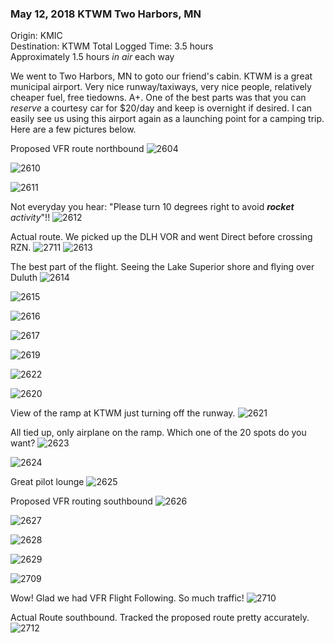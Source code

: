 ### May 12, 2018 KTWM Two Harbors, MN

Origin: KMIC  
Destination: KTWM
Total Logged Time: 3.5 hours  
Approximately 1.5 hours _in air_ each way  

We went to Two Harbors, MN to goto our friend's cabin. KTWM is a great municipal
airport. Very nice runway/taxiways, very nice people, relatively cheaper fuel,
free tiedowns. A+. One of the best parts was that you can _reserve_ a courtesy
car for $20/day and keep is overnight if desired. I can easily see us using this
airport again as a launching point for a camping trip. Here are a few pictures
below.

Proposed VFR route northbound
![2604](https://s3.us-east-2.amazonaws.com/pireps.n2471u.com/20180512-kmic-ktwm/IMG_2604.jpeg)


![2610](https://s3.us-east-2.amazonaws.com/pireps.n2471u.com/20180512-kmic-ktwm/IMG_2610.jpeg)

![2611](https://s3.us-east-2.amazonaws.com/pireps.n2471u.com/20180512-kmic-ktwm/IMG_2611.jpeg)

Not everyday you hear: "Please turn 10 degrees right to avoid _**rocket**
activity_"!!
![2612](https://s3.us-east-2.amazonaws.com/pireps.n2471u.com/20180512-kmic-ktwm/IMG_2612.jpeg)

Actual route. We picked up the DLH VOR and went Direct before crossing RZN.
![2711](https://s3.us-east-2.amazonaws.com/pireps.n2471u.com/20180512-kmic-ktwm/IMG_2711.jpeg)
![2613](https://s3.us-east-2.amazonaws.com/pireps.n2471u.com/20180512-kmic-ktwm/IMG_2613.jpeg)

The best part of the flight. Seeing the Lake Superior shore and flying over
Duluth
![2614](https://s3.us-east-2.amazonaws.com/pireps.n2471u.com/20180512-kmic-ktwm/IMG_2614.jpeg)

![2615](https://s3.us-east-2.amazonaws.com/pireps.n2471u.com/20180512-kmic-ktwm/IMG_2615.jpeg)

![2616](https://s3.us-east-2.amazonaws.com/pireps.n2471u.com/20180512-kmic-ktwm/IMG_2616.jpeg)

![2617](https://s3.us-east-2.amazonaws.com/pireps.n2471u.com/20180512-kmic-ktwm/IMG_2617.jpeg)

![2619](https://s3.us-east-2.amazonaws.com/pireps.n2471u.com/20180512-kmic-ktwm/IMG_2619.jpeg)

![2622](https://s3.us-east-2.amazonaws.com/pireps.n2471u.com/20180512-kmic-ktwm/IMG_2622.jpeg)

![2620](https://s3.us-east-2.amazonaws.com/pireps.n2471u.com/20180512-kmic-ktwm/IMG_2620.jpeg)

View of the ramp at KTWM just turning off the runway.
![2621](https://s3.us-east-2.amazonaws.com/pireps.n2471u.com/20180512-kmic-ktwm/IMG_2621.jpeg)

All tied up, only airplane on the ramp. Which one of the 20 spots do you want?
![2623](https://s3.us-east-2.amazonaws.com/pireps.n2471u.com/20180512-kmic-ktwm/IMG_2623.jpeg)

![2624](https://s3.us-east-2.amazonaws.com/pireps.n2471u.com/20180512-kmic-ktwm/IMG_2624.jpeg)

Great pilot lounge
![2625](https://s3.us-east-2.amazonaws.com/pireps.n2471u.com/20180512-kmic-ktwm/IMG_2625.jpeg)

Proposed VFR routing southbound
![2626](https://s3.us-east-2.amazonaws.com/pireps.n2471u.com/20180512-kmic-ktwm/IMG_2626.jpeg)

![2627](https://s3.us-east-2.amazonaws.com/pireps.n2471u.com/20180512-kmic-ktwm/IMG_2627.jpeg)

![2628](https://s3.us-east-2.amazonaws.com/pireps.n2471u.com/20180512-kmic-ktwm/IMG_2628.jpeg)

![2629](https://s3.us-east-2.amazonaws.com/pireps.n2471u.com/20180512-kmic-ktwm/IMG_2629.jpeg)

![2709](https://s3.us-east-2.amazonaws.com/pireps.n2471u.com/20180512-kmic-ktwm/IMG_2709.jpeg)

Wow! Glad we had VFR Flight Following. So much traffic!
![2710](https://s3.us-east-2.amazonaws.com/pireps.n2471u.com/20180512-kmic-ktwm/IMG_2710.jpeg)

Actual Route southbound. Tracked the proposed route pretty accurately.
![2712](https://s3.us-east-2.amazonaws.com/pireps.n2471u.com/20180512-kmic-ktwm/IMG_2712.jpeg)
